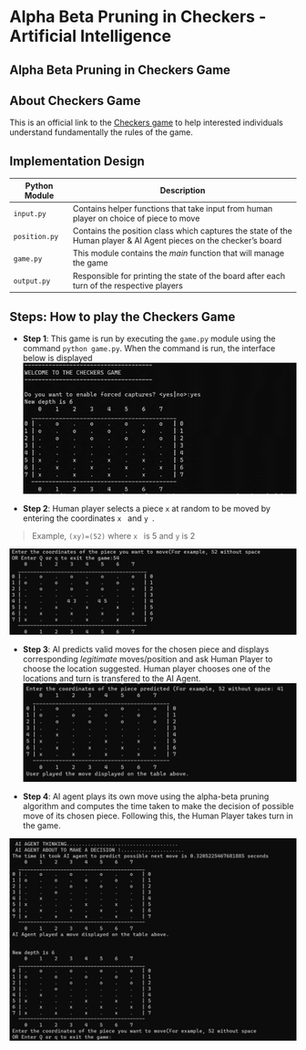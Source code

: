 # Alpha Beta Pruning in Checkers - Artificial Intelligence
## Alpha Beta Pruning in Checkers Game

## About Checkers Game
This is an official link to the [Checkers game](https://www.officialgamerules.org/checkers) to help interested individuals understand fundamentally the rules of the game.


## Implementation Design
|  Python Module  | Description |
| --- | --- | 
| `input.py` | Contains helper functions that take input from human player on choice of piece to move | 
| `position.py` | Contains the position class which captures the state of the Human player & AI Agent pieces on the checker’s board | 
| `game.py` | This module contains the *main* function that will manage the game | 
| `output.py` | Responsible for printing the state of the board after each turn of the respective players |


## Steps: How to play the Checkers Game
- **Step 1**: This game is run by executing the `game.py` module using the command `python game.py`.
When the command is run, the interface below is displayed
![Screenshot](Pictures/Picture1.png)

- **Step 2**: Human player selects a piece `x` at random to be moved by entering the coordinates `x ` and `y `.
> Example, `(xy)=(52)` where `x ` is 5 and `y` is 2 


![Screenshot](Pictures/gameplay.jpg)
- **Step 3**: AI predicts valid moves for the chosen piece and displays corresponding *legitimate* moves/position and ask Human Player to choose the location suggested. Human player chooses one of the locations and turn is transfered to the AI Agent.
![Screenshot](Pictures/gameplay2.jpg)

- **Step 4**: AI agent plays its own move using the alpha-beta pruning algorithm and computes the time taken to make the decision of possible move of its chosen piece. Following this, the Human Player takes turn in the game.

![Screenshot](Pictures/gameplay3.jpg)

